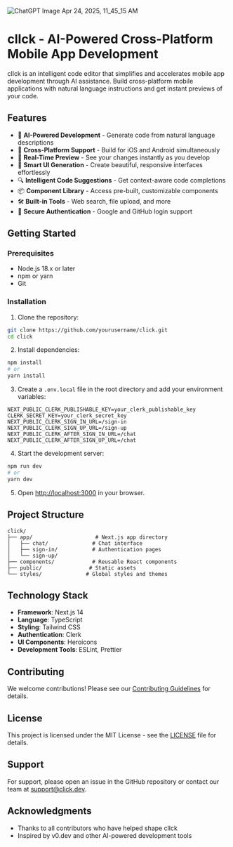 ![ChatGPT Image Apr 24, 2025, 11_45_15 AM](https://github.com/user-attachments/assets/b1740e32-54ae-4b39-b2f2-9fee018e3e3f)
# clIck - AI-Powered Cross-Platform Mobile App Development

clIck is an intelligent code editor that simplifies and accelerates mobile app development through AI assistance. Build cross-platform mobile applications with natural language instructions and get instant previews of your code.

## Features

- 🤖 **AI-Powered Development** - Generate code from natural language descriptions
- 📱 **Cross-Platform Support** - Build for iOS and Android simultaneously
- 🔄 **Real-Time Preview** - See your changes instantly as you develop
- 🎨 **Smart UI Generation** - Create beautiful, responsive interfaces effortlessly
- 🔍 **Intelligent Code Suggestions** - Get context-aware code completions
- 📦 **Component Library** - Access pre-built, customizable components
- 🛠️ **Built-in Tools** - Web search, file upload, and more
- 🔐 **Secure Authentication** - Google and GitHub login support

## Getting Started

### Prerequisites

- Node.js 18.x or later
- npm or yarn
- Git

### Installation

1. Clone the repository:
```bash
git clone https://github.com/yourusername/click.git
cd click
```

2. Install dependencies:
```bash
npm install
# or
yarn install
```

3. Create a `.env.local` file in the root directory and add your environment variables:
```env
NEXT_PUBLIC_CLERK_PUBLISHABLE_KEY=your_clerk_publishable_key
CLERK_SECRET_KEY=your_clerk_secret_key
NEXT_PUBLIC_CLERK_SIGN_IN_URL=/sign-in
NEXT_PUBLIC_CLERK_SIGN_UP_URL=/sign-up
NEXT_PUBLIC_CLERK_AFTER_SIGN_IN_URL=/chat
NEXT_PUBLIC_CLERK_AFTER_SIGN_UP_URL=/chat
```

4. Start the development server:
```bash
npm run dev
# or
yarn dev
```

5. Open [http://localhost:3000](http://localhost:3000) in your browser.

## Project Structure

```
click/
├── app/                    # Next.js app directory
│   ├── chat/              # Chat interface
│   ├── sign-in/           # Authentication pages
│   └── sign-up/
├── components/            # Reusable React components
├── public/               # Static assets
└── styles/              # Global styles and themes
```

## Technology Stack

- **Framework**: Next.js 14
- **Language**: TypeScript
- **Styling**: Tailwind CSS
- **Authentication**: Clerk
- **UI Components**: Heroicons
- **Development Tools**: ESLint, Prettier

## Contributing

We welcome contributions! Please see our [Contributing Guidelines](CONTRIBUTING.md) for details.

## License

This project is licensed under the MIT License - see the [LICENSE](LICENSE) file for details.

## Support

For support, please open an issue in the GitHub repository or contact our team at support@click.dev.

## Acknowledgments

- Thanks to all contributors who have helped shape clIck
- Inspired by v0.dev and other AI-powered development tools 
